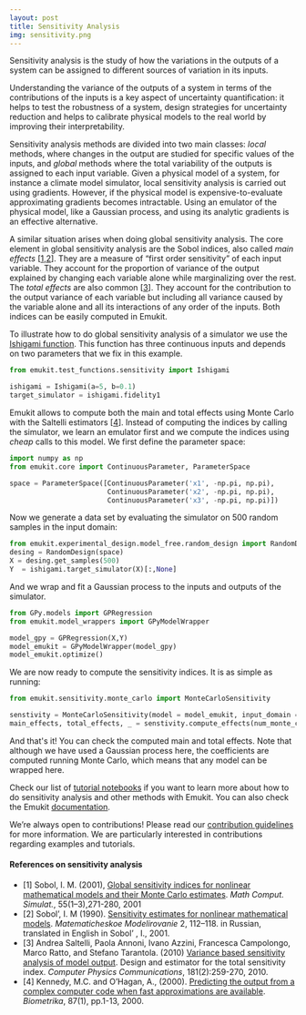 ```yaml
---
layout: post
title: Sensitivity Analysis
img: sensitivity.png
---
```


Sensitivity analysis is the study of how the variations in the outputs of a system can be assigned to different sources of variation in its inputs.

Understanding the variance of the outputs of a system in terms of the contributions of the inputs is a key aspect of
uncertainty quantification: it helps to test the robustness of a system, design strategies for uncertainty reduction
and helps to calibrate physical models to the real world by improving their interpretability.

Sensitivity analysis methods are divided into two main classes: *local* methods, where changes in the output are studied for
specific values of the inputs, and *global* methods where the total variability of the outputs is assigned to each input variable. Given a physical model of a system, for instance a climate model simulator, local sensitivity analysis is carried out using gradients.
However, if the physical model is expensive-to-evaluate approximating gradients becomes intractable. Using an emulator of the physical model, like
a Gaussian process, and using its analytic gradients is an effective alternative.

A similar situation arises when doing global sensitivity analysis. The core element in global sensitivity analysis are the Sobol indices, also called *main effects* [[1,2](#references-on-sensitivity-analysis)].
They are a measure of “first order sensitivity” of each input variable. They account for the proportion of variance of the output explained by
changing each variable alone while marginalizing over the rest. The *total effects* are also common [[3](#references-on-sensitivity-analysis)]. They account for the contribution to the
output variance of each variable but including all variance caused by the variable alone and all its interactions of any order of the inputs. Both indices can be easily computed in Emukit.

To illustrate how to do global sensitivity analysis of a simulator we use the [Ishigami function](https://www.sfu.ca/~ssurjano/ishigami.html).
This function has three continuous inputs and depends on two parameters that we fix in this example.

```python
from emukit.test_functions.sensitivity import Ishigami

ishigami = Ishigami(a=5, b=0.1)
target_simulator = ishigami.fidelity1
```

Emukit allows to compute both the main and total effects using Monte Carlo with the Saltelli estimators [[4](#references-on-sensitivity-analysis)].
Instead of computing the indices by calling the simulator, we learn an emulator first and we compute the indices using *cheap* calls to this model. We first define the parameter space:

```python
import numpy as np
from emukit.core import ContinuousParameter, ParameterSpace

space = ParameterSpace([ContinuousParameter('x1', -np.pi, np.pi),
                        ContinuousParameter('x2', -np.pi, np.pi),
                        ContinuousParameter('x3', -np.pi, np.pi)])
```

Now we generate a data set by evaluating the simulator on 500 random samples in the input domain:

```python
from emukit.experimental_design.model_free.random_design import RandomDesign
desing = RandomDesign(space)
X = desing.get_samples(500)
Y  = ishigami.target_simulator(X)[:,None]
```
And we wrap and fit a Gaussian process to the inputs and outputs of the simulator.

```python
from GPy.models import GPRegression
from emukit.model_wrappers import GPyModelWrapper

model_gpy = GPRegression(X,Y)
model_emukit = GPyModelWrapper(model_gpy)
model_emukit.optimize()
```

We are now ready to compute the sensitivity indices. It is as simple as running:
```python
from emukit.sensitivity.monte_carlo import MonteCarloSensitivity

senstivity = MonteCarloSensitivity(model = model_emukit, input_domain = space)
main_effects, total_effects, _ = senstivity.compute_effects(num_monte_carlo_points = 10000)
```
And that's it! You can check the computed main and total effects. Note that
although we have used a Gaussian process here, the coefficients are computed running Monte Carlo, which means that any model can be wrapped here.

Check our list of [tutorial notebooks](https://github.com/amzn/emukit/tree/develop/notebooks) if you want to learn more about how to do sensitivity analysis and other methods with Emukit. You can also check the Emukit [documentation](https://emukit.readthedocs.io/en/latest/).

We’re always open to contributions! Please read our [contribution guidelines](CONTRIBUTING.md) for more information. We are particularly interested in contributions regarding examples and tutorials.


#### References on sensitivity analysis

- [1] Sobol, I. M. (2001), [Global sensitivity indices for nonlinear mathematical models and their Monte Carlo estimates](https://www.sciencedirect.com/science/article/abs/pii/S0378475400002706). *Math Comput. Simulat.*, 55(1–3),271-280, 2001
- [2] Sobol’, I. M (1990). [Sensitivity estimates for nonlinear mathematical models](http://max2.ese.u-psud.fr/epc/conservation/MODE/Sobol%20Original%20Paper.pdf). *Matematicheskoe Modelirovanie* 2, 112–118. in Russian, translated in English in Sobol’ , I., 2001.
- [3] Andrea Saltelli, Paola Annoni, Ivano Azzini, Francesca Campolongo, Marco Ratto, and Stefano Tarantola. (2010) [Variance based sensitivity analysis of model output](https://www.sciencedirect.com/science/article/pii/S0010465509003087). Design and estimator for the total sensitivity index. *Computer Physics Communications*, 181(2):259-270, 2010.
- [4] Kennedy, M.C. and O’Hagan, A., (2000). [Predicting the output from a complex computer code when fast approximations are available](https://www.jstor.org/stable/2673557). *Biometrika*, 87(1), pp.1-13, 2000.
